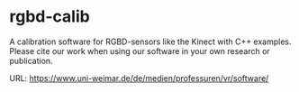 # rgbd-calib
A calibration software for RGBD-sensors like the Kinect with C++ examples.
Please cite our work when using our software in your own research or publication.

URL: https://www.uni-weimar.de/de/medien/professuren/vr/software/

